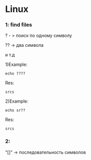 # Linux


### 1: find files
  ? - > поиск по одному символу
  
  ?? -> два символа
  
  и т.д
 
1)Example:
 
    echo ????
 Res:
 
    srcs

2)Example:
 
    echo sr??
 Res:
 
    srcs
 
### 2:
  "[]" ->  последовательность символов 

